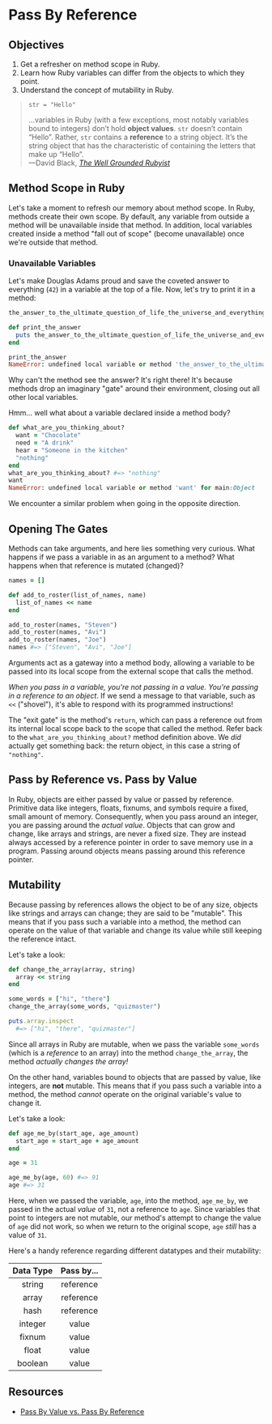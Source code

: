 # Pass By Reference

## Objectives

1. Get a refresher on method scope in Ruby.
2. Learn how Ruby variables can differ from the objects to which they point.
3. Understand the concept of mutability in Ruby.

> `str = "Hello"`
>
> ...variables in Ruby (with a few exceptions, most notably variables bound to integers) don’t hold **object values**. `str` doesn’t contain “Hello”. Rather, `str` contains a **reference** to a string object. It’s the string object that has the characteristic of containing the letters that make up “Hello”.  
> —David Black, [*The Well Grounded Rubyist*](http://www.amazon.com/The-Well-Grounded-Rubyist-David-Black/dp/1933988657)

## Method Scope in Ruby

Let's take a moment to refresh our memory about method scope. In Ruby, methods create their own scope. By default, any variable from outside a method will be unavailable inside that method. In addition, local variables created inside a method "fall out of scope" (become unavailable) once we're outside that method.

### Unavailable Variables

Let's make Douglas Adams proud and save the coveted answer to everything (`42`) in a variable at the top of a file. Now, let's try to print it in a method:

``` ruby
the_answer_to_the_ultimate_question_of_life_the_universe_and_everything = 42

def print_the_answer
  puts the_answer_to_the_ultimate_question_of_life_the_universe_and_everything
end

print_the_answer
NameError: undefined local variable or method 'the_answer_to_the_ultimate_question_of_life_the_universe_and_everything' for main:Object
```

Why can't the method see the answer? It's right there! It's because methods drop an imaginary "gate" around their environment, closing out all other local variables.

Hmm... well what about a variable declared inside a method body?

``` ruby
def what_are_you_thinking_about?
  want = "Chocolate"
  need = "A drink"
  hear = "Someone in the kitchen"
  "nothing"
end
what_are_you_thinking_about? #=> "nothing"
want
NameError: undefined local variable or method 'want' for main:Object
```

We encounter a similar problem when going in the opposite direction.

## Opening The Gates

Methods can take arguments, and here lies something very curious. What happens if we pass a variable in as an argument to a method? What happens when that reference is mutated (changed)?

``` ruby
names = []

def add_to_roster(list_of_names, name)
  list_of_names << name
end

add_to_roster(names, "Steven")
add_to_roster(names, "Avi")
add_to_roster(names, "Joe")
names #=> ["Steven", "Avi", "Joe"]
```

Arguments act as a gateway into a method body, allowing a variable to be passed into its local scope from the external scope that calls the method.

*When you pass in a variable, you're not passing in a value. You're passing in a reference to an object*. If we send a message to that variable, such as `<<` ("shovel"), it's able to respond with its programmed instructions!

The "exit gate" is the method's `return`, which can pass a reference out from its internal local scope back to the scope that called the method. Refer back to the `what_are_you_thinking_about?` method definition above. We *did* actually get something back: the return object, in this case a string of `"nothing"`.

## Pass by Reference vs. Pass by Value

In Ruby, objects are either passed by value or passed by reference. Primitive data like integers, floats, fixnums, and symbols require a fixed, small amount of memory. Consequently, when you pass around an integer, you are passing around the *actual value*. Objects that can grow and change, like arrays and strings, are never a fixed size. They are instead always accessed by a reference pointer in order to save memory use in a program. Passing around objects means passing around this reference pointer.

## Mutability

Because passing by references allows the object to be of any size, objects like strings and arrays can change; they are said to be "mutable". This means that if you pass such a variable into a method, the method can operate on the value of that variable and change its value while still keeping the reference intact. 

Let's take a look: 

```ruby
def change_the_array(array, string)
  array << string
end

some_words = ["hi", "there"]
change_the_array(some_words, "quizmaster")

puts.array.inspect
  #=> ["hi", "there", "quizmaster"]

```

Since all arrays in Ruby are mutable, when we pass the variable `some_words` (which is a *reference* to an array) into the method `change_the_array`, the method *actually changes the array!*


On the other hand, variables bound to objects that are passed by value, like integers, are **not** mutable. This means that if you pass such a variable into a method, the method *cannot* operate on the original variable's value to change it. 

Let's take a look:

``` ruby
def age_me_by(start_age, age_amount)
  start_age = start_age + age_amount
end

age = 31

age_me_by(age, 60) #=> 91
age #=> 31
```

Here, when we passed the variable, `age`, into the method, `age_me_by`, we passed in the actual *value* of `31`, not a reference to `age`. Since variables that point to integers are not mutable, our method's attempt to change the value of `age` did not work, so when we return to the original scope, `age` *still* has a value of `31`. 

Here's a handy reference regarding different datatypes and their mutability:

| Data Type | Pass by... |
|:---------:|:----------:|
| string    | reference  |
| array     | reference  |
| hash      | reference  |
| integer   | value      |
| fixnum    | value      |
| float     | value      |
| boolean   | value      |


## Resources

* [Pass By Value vs. Pass By Reference](http://ahimmelstoss.github.io/blog/2014/06/11/pass-by-value-vs-pass-by-reference-in-ruby/) 
